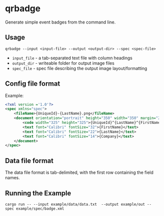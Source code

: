 # qrbadge

Generate simple event badges from the command line.

## Usage

```
qrbadge --input <input-file> --output <output-dir> --spec <spec-file> 
```


- `input_file` - a tab-separated text file with column headings
- `output_dir` - writeable folder for output image files
- `spec_file` - spec file describing the output image layout/formatting


## Config file format

Example:

```xml
<?xml version ='1.0'?>
<spec xmlns="spec">
    <fileName>{UniqueId}-{LastName}.png</fileName>
    <document orientation="portrait" height="350" width="350" margin="25" units="px">
        <code width="325" height="325">{UniqueId}^{LastName}^{FirstName}</code>
        <text font="Calibri" fontSize="32">{FirstName}</text>
        <text font="Calibri" fontSize="22">{LastName}</text>
        <text font="Calibri" fontSize="14">{Company}</text>
    </document>
</spec>
```

## Data file format

The data file format is tab-delimited, with the first row containing the field names.

## Running the Example

`cargo run -- --input example/data/data.txt  --output example/out --spec example/spec/badge.xml`
